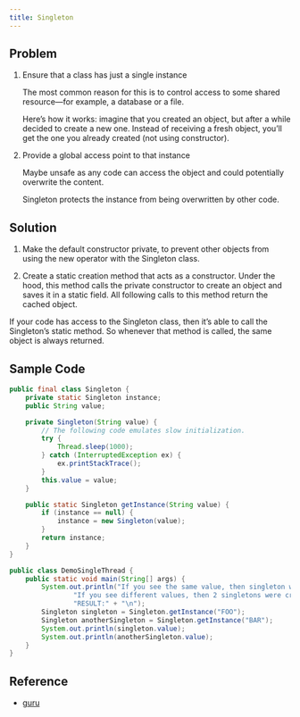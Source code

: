 ```yaml
---
title: Singleton
---
```


## Problem

1. Ensure that a class has just a single instance

   The most common reason for this is to control access to some shared resource—for example, a database or a file.

   Here’s how it works: imagine that you created an object, but after a while decided to create a new one. Instead of receiving a fresh object, you’ll get the one you already created (not using constructor).

2. Provide a global access point to that instance
    
    Maybe unsafe as any code can access the object and could potentially overwrite the content. 
    
    Singleton protects the instance from being overwritten by other code.



## Solution

1. Make the default constructor private, to prevent other objects from using the new operator with the Singleton class.

2. Create a static creation method that acts as a constructor. Under the hood, this method calls the private constructor to create an object and saves it in a static field. All following calls to this method return the cached object.

If your code has access to the Singleton class, then it’s able to call the Singleton’s static method. So whenever that method is called, the same object is always returned.


## Sample Code

```java
public final class Singleton {
    private static Singleton instance;
    public String value;

    private Singleton(String value) {
        // The following code emulates slow initialization.
        try {
            Thread.sleep(1000);
        } catch (InterruptedException ex) {
            ex.printStackTrace();
        }
        this.value = value;
    }

    public static Singleton getInstance(String value) {
        if (instance == null) {
            instance = new Singleton(value);
        }
        return instance;
    }
}
```

```java
public class DemoSingleThread { 
    public static void main(String[] args) {
        System.out.println("If you see the same value, then singleton was reused (yay!)" + "\n" +
                "If you see different values, then 2 singletons were created (booo!!)" + "\n\n" +
                "RESULT:" + "\n");
        Singleton singleton = Singleton.getInstance("FOO");
        Singleton anotherSingleton = Singleton.getInstance("BAR");
        System.out.println(singleton.value);
        System.out.println(anotherSingleton.value);
    }
}
```

## Reference

- [guru](https://refactoring.guru/design-patterns/singleton)

